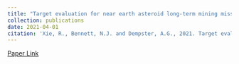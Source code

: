 ```yaml
---
title: "Target evaluation for near earth asteroid long-term mining missions"
collection: publications
date: 2021-04-01
citation: 'Xie, R., Bennett, N.J. and Dempster, A.G., 2021. Target evaluation for near earth asteroid long-term mining missions. Acta Astronautica, 181, pp.249-270.'
---
```


[Paper Link](http://academicpages.github.io/files/paper1.pdf)